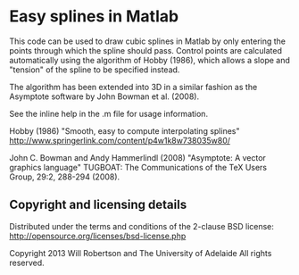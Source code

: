 # Easy splines in Matlab

This code can be used to draw cubic splines in Matlab by only entering the points through which the spline should pass.
Control points are calculated automatically using the algorithm of Hobby (1986), which allows a slope and "tension" of the spline to be specified instead.

The algorithm has been extended into 3D in a similar fashion as the Asymptote software by John Bowman et al. (2008).

See the inline help in the .m file for usage information.

Hobby (1986) "Smooth, easy to compute interpolating splines"
<http://www.springerlink.com/content/p4w1k8w738035w80/>

John C. Bowman and Andy Hammerlindl (2008) "Asymptote: A vector graphics language"
TUGBOAT: The Communications of the TeX Users Group, 29:2, 288-294 (2008).

## Copyright and licensing details

Distributed under the terms and conditions of the 2-clause BSD license:  
<http://opensource.org/licenses/bsd-license.php>

Copyright 2013 Will Robertson and The University of Adelaide
All rights reserved.
